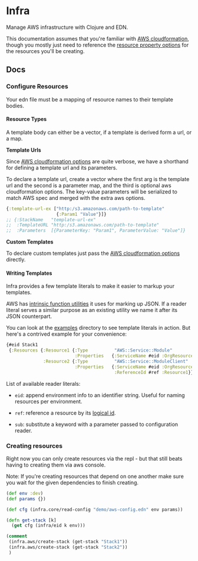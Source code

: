 # Infra

Manage AWS infrastructure with Clojure and EDN.

This documentation assumes that you're familiar with [AWS cloudformation](https://docs.aws.amazon.com/cloudformation/index.html), though you mostly just need to reference the [resource property options](https://docs.aws.amazon.com/AWSCloudFormation/latest/UserGuide/aws-template-resource-type-ref.html) for the resources you'll be creating.

## Docs


### Configure Resources

Your edn file must be a mapping of resource names to their template bodies.

#### Resource Types
A template body can either be a vector, if a template is derived form a url, or a map.

**Template Urls**

Since [AWS cloudformation options](https://docs.aws.amazon.com/AWSCloudFormation/latest/APIReference/API_CreateStack.html) are quite verbose, we have a shorthand for defining a template url and its parameters.

To declare a template url, create a vector where the first arg is the template url and the second is a parameter map, and the third is optional aws cloudformation options. The key-value parameters will be serialized to match AWS spec and merged with the extra aws options.

```clj
{:template-url-ex ["http:/s3.amazonaws.com/path-to-template"
                   {:Param1 "Value"}]}
;; {:StackName   "template-url-ex"
;;  :TemplateURL "http:/s3.amazonaws.com/path-to-template"
;;  :Parameters  [{ParameterKey: "Param1", ParameterValue: "Value"]}
```

**Custom Templates**

To declare custom templates just pass the [AWS cloudformation options](https://docs.aws.amazon.com/AWSCloudFormation/latest/APIReference/API_CreateStack.html) directly.

#### Writing Templates

Infra provides a few template literals to make it easier to markup your templates.

AWS has [intrinsic function utilities](https://docs.aws.amazon.com/AWSCloudFormation/latest/UserGuide/intrinsic-function-reference.html) it uses for marking up JSON. If a reader literal serves a similar purpose as an existing utility we name it after its JSON counterpart.

You can look at the [examples](https://github.com/rejure/infra/tree/master/examples/datomic-api) directory to see template literals in action. But here's a contrived example for your convenience:

```clj
{#eid Stack1
 {:Resources {:Resource1 {:Type          "AWS::Service::Module"
                          :Properties   {:ServiceName #eid :OrgResource1}}
              :Resource2 {:Type          "AWS::Service::ModuleClient"
                          :Properties   {:ServiceName #eid :OrgResource2
                                         :ReferenceId #ref :Resource1}}}}
```

List of available reader literals: 

* `eid`: append environment info to an identifier string. Useful for naming resources per environment.

* `ref`: reference a resource by its [logical id](https://docs.aws.amazon.com/AWSCloudFormation/latest/UserGuide/resources-section-structure.html).

* `sub`: substitute a keyword with a parameter passed to configuration reader.


### Creating resources

Right now you can only create resources via the repl - but that still beats having to creating them via aws console.

Note: If you're creating resources that depend on one another make sure you wait for the given dependencies to finish creating.

```clj
(def env :dev)
(def params {})

(def cfg (infra.core/read-config "demo/aws-config.edn" env params))

(defn get-stack [k]
  (get cfg (infra/eid k env)))

(comment 
 (infra.aws/create-stack (get-stack "Stack1"))
 (infra.aws/create-stack (get-stack "Stack2"))
 )
```

